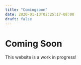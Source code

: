 ```yaml
---
title: "Comingsoon"
date: 2020-01-13T02:25:17-08:00
draft: false
---
```

# Coming Soon
This website is a work in progress!